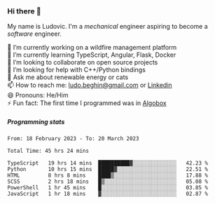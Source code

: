 ### Hi there 👋

My name is Ludovic. I'm a *mechanical* engineer aspiring to become a *software* engineer.

 🔭 I’m currently working on a wildfire management platform<br/>
 🌱 I’m currently learning TypeScript, Angular, Flask, Docker<br/>
 👯 I’m looking to collaborate on open source projects<br/>
 🤔 I’m looking for help with C++/Python bindings<br/>
 💬 Ask me about renewable energy or cats<br/>
 📫 How to reach me: ludo.beghin@gmail.com or [Linkedin](https://www.linkedin.com/in/ludovic-beghin/)<br/>
 😄 Pronouns: He/Him<br/>
 ⚡ Fun fact: The first time I programmed was in [Algobox](https://fr.wikipedia.org/wiki/Algobox)<br/>

##### Programming stats
<!--START_SECTION:waka-->

```text
From: 18 February 2023 - To: 20 March 2023

Total Time: 45 hrs 24 mins

TypeScript   19 hrs 14 mins  ██████████▓░░░░░░░░░░░░░░   42.23 %
Python       10 hrs 15 mins  █████▓░░░░░░░░░░░░░░░░░░░   22.51 %
HTML         8 hrs 8 mins    ████▒░░░░░░░░░░░░░░░░░░░░   17.88 %
SCSS         2 hrs 18 mins   █▒░░░░░░░░░░░░░░░░░░░░░░░   05.08 %
PowerShell   1 hr 45 mins    █░░░░░░░░░░░░░░░░░░░░░░░░   03.85 %
JavaScript   1 hr 18 mins    ▓░░░░░░░░░░░░░░░░░░░░░░░░   02.87 %
```

<!--END_SECTION:waka-->
